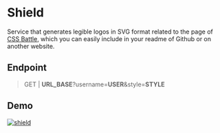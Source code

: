 # Shield

Service that generates legible logos in SVG format related to the page of [CSS Battle](https://cssbattle.dev), which you
can easily include in your readme of Github or on another website.

## Endpoint

> GET | **URL_BASE**?username=**USER**&style=**STYLE**

## Demo

<!-- production -->

[![shield](https://shield-css-battle.herokuapp.com?username=edixon&style=flat-big)](https://cssbattle.dev/player/edixon)

<!-- development -->

<!-- ![image](http://localhost:5001?username=edixon&style=leader) -->
